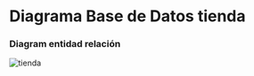 # Diagrama Base de Datos tienda

### Diagram entidad relación

![tienda](https://user-images.githubusercontent.com/71915068/99928061-33187e00-2d0d-11eb-897c-28df72369221.png)
